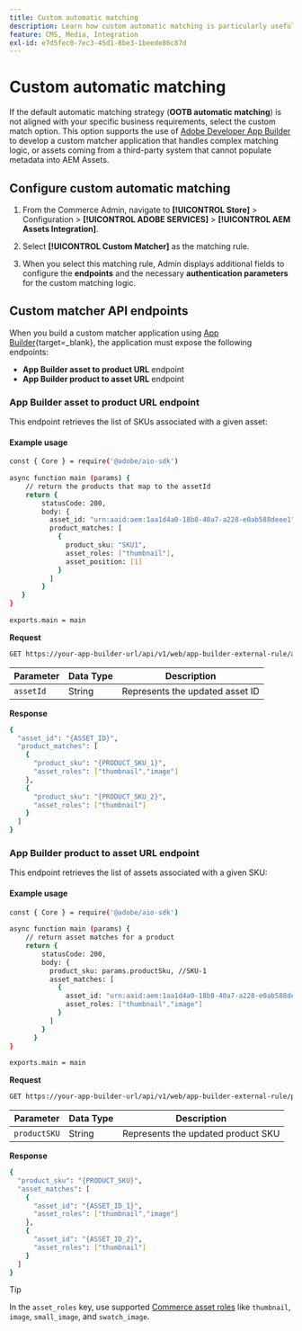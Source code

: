 ```yaml
---
title: Custom automatic matching
description: Learn how custom automatic matching is particularly useful for merchants with complex matching logic or those relying on a third-party system that cannot populate metadata into the AEM Assets.
feature: CMS, Media, Integration
exl-id: e7d5fec0-7ec3-45d1-8be3-1beede86c87d
---
```

# Custom automatic matching

If the default automatic matching strategy (**OOTB automatic matching**) is not aligned with your specific business requirements, select the custom match option. This option supports the use of [Adobe Developer App Builder](https://experienceleague.adobe.com/en/docs/commerce-learn/tutorials/adobe-developer-app-builder/introduction-to-app-builder) to develop a custom matcher application that handles complex matching logic, or assets coming from a third-party system that cannot populate metadata into AEM Assets.

## Configure custom automatic matching

1. From the Commerce Admin, navigate to **[!UICONTROL Store]** > Configuration > **[!UICONTROL ADOBE SERVICES]** > **[!UICONTROL AEM Assets Integration]**.

1. Select **[!UICONTROL Custom Matcher]** as the matching rule.

1. When you select this matching rule, Admin displays additional fields to configure the **endpoints** and the necessary **authentication parameters** for the custom matching logic.

## Custom matcher API endpoints

When you build a custom matcher application using [App Builder](https://experienceleague.adobe.com/en/docs/commerce-learn/tutorials/adobe-developer-app-builder/introduction-to-app-builder){target=_blank}, the application must expose the following endpoints:

* **App Builder asset to product URL** endpoint
* **App Builder product to asset URL** endpoint

### App Builder asset to product URL endpoint

This endpoint retrieves the list of SKUs associated with a given asset:

#### Example usage

```bash
const { Core } = require('@adobe/aio-sdk')
 
async function main (params) {
    // return the products that map to the assetId
    return {
        statusCode: 200,
        body: {
          asset_id: "urn:aaid:aem:1aa1d4a0-18b8-40a7-a228-e0ab588deee1",
          product_matches: [
            {
              product_sku: "SKU1",
              asset_roles: ["thumbnail"],
              asset_position: [1]
            }
          ]
        }
   }
}
 
exports.main = main
```

**Request**

```bash
GET https://your-app-builder-url/api/v1/web/app-builder-external-rule/asset-to-product
```

| Parameter | Data Type | Description |
| --- | --- | --- |
| `assetId` | String | Represents the updated asset ID |

**Response**

```bash
{
  "asset_id": "{ASSET_ID}",
  "product_matches": [
    {
      "product_sku": "{PRODUCT_SKU_1}",
      "asset_roles": ["thumbnail","image"]
    },
    {
      "product_sku": "{PRODUCT_SKU_2}",
      "asset_roles": ["thumbnail"]
    }
  ]
}
```

### App Builder product to asset URL endpoint

This endpoint retrieves the list of assets associated with a given SKU:

#### Example usage

```bash
const { Core } = require('@adobe/aio-sdk')
 
async function main (params) {
    // return asset matches for a product
    return {
        statusCode: 200,
        body: {
          product_sku: params.productSku, //SKU-1
          asset_matches: [
            {
              asset_id: "urn:aaid:aem:1aa1d4a0-18b8-40a7-a228-e0ab588deee1",
              asset_roles: ["thumbnail","image"]
            }
          ]
        }
      }
}
 
exports.main = main
```

**Request**

```bash
GET https://your-app-builder-url/api/v1/web/app-builder-external-rule/product-to-asset
```

| Parameter | Data Type | Description |
| --- | --- | --- |
| `productSKU` | String | Represents the updated product SKU |

**Response**

```bash
{
  "product_sku": "{PRODUCT_SKU}",
  "asset_matches": [
    {
      "asset_id": "{ASSET_ID_1}",
      "asset_roles": ["thumbnail","image"]
    },
    {
      "asset_id": "{ASSET_ID_2}",
      "asset_roles": ["thumbnail"]
    }
  ]
}
```

>[!TIP]
>
> In the `asset_roles` key, use supported [Commerce asset roles](https://experienceleague.adobe.com/en/docs/commerce-admin/catalog/products/digital-assets/product-image#image-roles) like `thumbnail`, `image`, `small_image`, and `swatch_image`.
